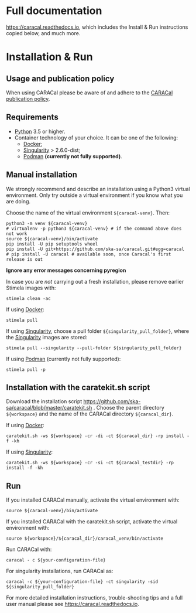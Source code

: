 # Full documentation
https://caracal.readthedocs.io, which includes the Install & Run instructions copied below, and much more.

# Installation & Run

## Usage and publication policy

When using CARACal please be aware of and adhere to the [CARACal publication policy](https://docs.google.com/document/d/12LjHM_e1G4kWRfCLcz0GgM8rlXOny23vVdcriiA8ayU).

## Requirements
- [Python](https://www.python.org) 3.5 or higher.
- Container technology of your choice. It can be one of the following:
  - [Docker](https://www.docker.com);
  - [Singularity](https://github.com/sylabs/singularity) > 2.6.0-dist;
  - [Podman](https://podman.io) **(currently not fully supported)**.

## Manual installation

We strongly recommend and describe an installation using a Python3 virtual environment. Only try outside a virtual environment if you know what you are doing.

Choose the name of the virtual environment `${caracal-venv}`. Then:

```
python3 -m venv ${caracal-venv}
# virtualenv -p python3 ${caracal-venv} # if the command above does not work
source ${caracal-venv}/bin/activate
pip install -U pip setuptools wheel
pip install -U git+https://github.com/ska-sa/caracal.git#egg=caracal
# pip install -U caracal # available soon, once Caracal's first release is out
```
**Ignore any error messages concerning pyregion**

In case you are *not* carrying out a fresh installation, please remove earlier Stimela images with:

```
stimela clean -ac
```

If using [Docker](https://www.docker.com):

```
stimela pull
```

If using [Singularity](https://github.com/sylabs/singularity), choose a pull folder `${singularity_pull_folder}`, where the [Singularity](https://github.com/sylabs/singularity) images are stored:

```  
stimela pull --singularity --pull-folder ${singularity_pull_folder}
```

If using [Podman](https://podman.io) (currently not fully supported):

```
stimela pull -p
``` 

## Installation with the caratekit.sh script

Download the installation script https://github.com/ska-sa/caracal/blob/master/caratekit.sh . Choose the parent directory `${workspace}` and the name of the CARACal directory `${caracal_dir}`.

If using [Docker](https://www.docker.com):

```
caratekit.sh -ws ${workspace} -cr -di -ct ${caracal_dir} -rp install -f -kh
```

If using [Singularity](https://github.com/sylabs/singularity):

```
caratekit.sh -ws ${workspace} -cr -si -ct ${caracal_testdir} -rp install -f -kh
```

## Run

If you installed CARACal manually, activate the virtual environment with:
```
source ${caracal-venv}/bin/activate
```

If you installed CARACal with the caratekit.sh script, activate the virtual environment with:
```
source ${workspace}/${caracal_dir}/caracal_venv/bin/activate
```

Run CARACal with:

```
caracal - c ${your-configuration-file}

```
For singularity installations, run CARACal as:

```
caracal -c ${your-configuration-file} -ct singularity -sid ${singularity_pull_folder}

```
For more detailed installation instructions, trouble-shooting tips and a full user manual please see https://caracal.readthedocs.io.
